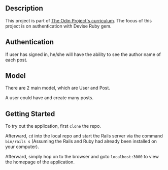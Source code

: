 ## Description
This project is part of [The Odin Project's curriculum](https://www.theodinproject.com/lessons/ruby-on-rails-members-only). The focus of this project is on authentication with Devise Ruby gem.

## Authentication
If user has signed in, he/she will have the ability to see the author name of each post.

## Model
There are 2 main model, which are User and Post.

A user could have and create many posts.

## Getting Started
To try out the application, first `clone` the repo.

Afterward, `cd` into the local repo and start the Rails server via the command `bin/rails s` (Assuming the Rails and Ruby had already been installed on your computer). 

Afterward, simply hop on to the browser and goto `localhost:3000` to view the homepage of the application.
